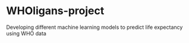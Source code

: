 # WHOligans-project
Developing different machine learning models to predict life expectancy using WHO data
